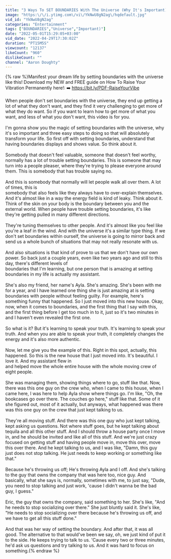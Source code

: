 ```yaml
---
title: "3 Ways To SET BOUNDARIES With The Universe (Why It's Important)"
image: "https:\/\/i.ytimg.com\/vi\/YkNwU8gN2ag\/hqdefault.jpg"
vid_id: "YkNwU8gN2ag"
categories: "Entertainment"
tags: ["BOUNDARIES","Universe","Important)"]
date: "2022-05-01T15:29:05+03:00"
vid_date: "2022-04-29T17:30:02Z"
duration: "PT15M5S"
viewcount: "12137"
likeCount: "960"
dislikeCount: ""
channel: "Aaron Doughty"
---
```

{% raw %}Manifest your dream life by setting boundaries with the universe like this! Download my NEW and FREE guide on How To Raise Your Vibration Permanently here!: ➡️ <a rel="nofollow" target="blank" href="https://bit.ly/PDF-RaiseYourVibe">https://bit.ly/PDF-RaiseYourVibe</a><br /><br />When people don't set boundaries with the universe, they end up getting a lot of what they don't want, and they find it very challenging to get more of what they do want. So if you want to learn how to get more of what you want, and less of what you don't want, this video is for you.<br /><br />I'm gonna show you the magic of setting boundaries with the universe, why it's so important and three easy steps to doing so that will absolutely transform your life. So first off with setting boundaries, understand that having boundaries displays and shows value. So think about it.<br /><br />Somebody that doesn't feel valuable, someone that doesn't feel worthy, normally has a lot of trouble setting boundaries. This is someone that may turn into a people pleaser, where they're trying to please everyone around them. This is somebody that has trouble saying no.<br /><br />And this is somebody that normally will let people walk all over them. A lot of times, this is<br />somebody that also feels like they always have to over-explain themselves. And it's almost like in a way the energy field is kind of leaky. Think about it. Think of the skin on your body is the boundary between you and the external world. When people have trouble setting boundaries, it's like they're getting pulled in many different directions.<br /><br />They're tuning themselves to other people. And it's almost like you feel like you're a leaf in the wind. And with the universe it's a similar type thing. If we don't set boundaries within ourself, the universe is going to mirror back and send us a whole bunch of situations that may not really resonate with us.<br /><br />And also situations is that kind of prove to us that we don't have our own power. So back just a couple years, even like two years ago and still to this day, there's different levels of<br />boundaries that I'm learning, but one person that is amazing at setting boundaries in my life is actually my assistant.<br /><br />She's also my friend, her name's Ayla. She's amazing. She's been with me for a year, and I have learned one thing she is just amazing at is setting boundaries with people without feeling guilty. For example, here's something funny that happened. So I just moved into this new house. Okay, now, when it comes to boundaries, and the first thing that I say with this, and the first thing before I get too much in to it, just so it's two minutes in and I haven't even revealed the first one.<br /> <br />So what is it? But it's learning to speak your truth. It's learning to speak your truth. And when you are able to speak your truth, it completely changes the energy and it's also more authentic.<br /><br />Now, let me give you the example of this. Right in this spot, actually, this happened. So this is the new house that I just moved into. It's beautiful. I love it. And my assistant flew in<br />and helped move the whole entire house with the whole moving crew of eight people.<br /><br />She was managing them, showing things where to go, stuff like that. Now, there was this one guy on the crew who, when I came to this house, when I came here, I was here to help Ayla show where things go. I'm like, &quot;Oh, the bookcases go over there. The couches go here,&quot; stuff like that. Some of it she figured out, most of it actually, but anyways, what happened was there was this one guy on the crew that just kept talking to us.<br /><br />They're all moving stuff. And there was this one guy who just kept talking, kept asking us questions. Not where stuff goes, but he kept talking about tequila and all this other stuff. And I should throw a house party once I move in, and he should be invited and like all of this stuff. And we're just crazy focused on getting stuff and having people move in, move this over, move this over there. And he kept talking to us, and I was like, &quot;Damn, this guy just does not stop talking. He just needs to keep working or something like that.&quot;<br /><br />Because he's throwing us off; He's throwing Ayla and I off. And she's talking to the guy that owns the company that was here too, nice guy. And basically, what she says is, normally, sometimes with me, to just say, &quot;Dude, you need to stop talking and just work, 'cause I didn't wanna be the bad guy, I guess.&quot;<br /><br />Eric, the guy that owns the company, said something to her. She's like, &quot;And he needs to stop socializing over there.&quot; She just bluntly said it. She's like, &quot;He needs to stop socializing over there because he's throwing us off, and we have to get all this stuff done.&quot;<br /><br />And that was her way of setting the boundary. And after that, it was all good. The alternative to that would've been we say, oh, we just kind of put it to the side. He keeps trying to talk to us. 'Cause every two or three minutes, he'd ask us questions and try talking to us. And it was hard to focus on something.{% endraw %}

